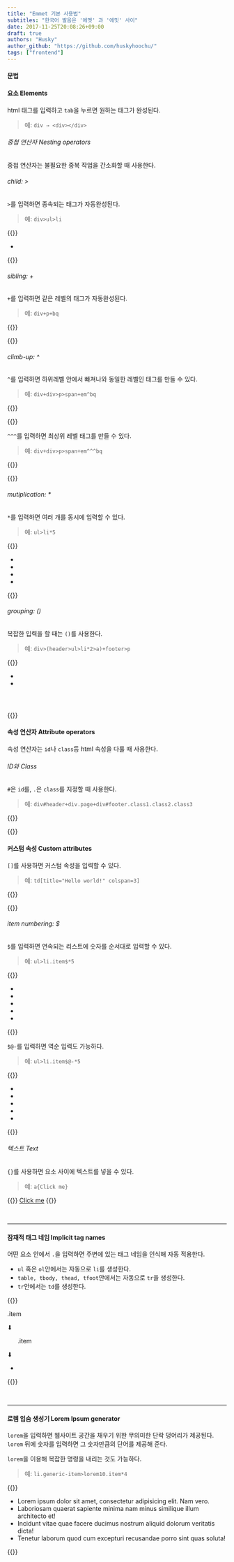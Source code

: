 ```yaml
---
title: "Emmet 기본 사용법"
subtitles: "한국어 발음은 '에멧' 과 '에밋' 사이"
date: 2017-11-25T20:08:26+09:00
draft: true
authors: "Husky"
author_github: "https://github.com/huskyhoochu/"
tags: ["frontend"]
---
```


#### 문법

#### 요소 Elements
html 태그를 입력하고 `tab`을 누르면 원하는 태그가 완성된다.

> 예: `div → <div></div>`


###### 중첩 연산자 Nesting operators

중첩 연산자는 불필요한 중복 작업을 간소화할 때 사용한다.

###### child: >

`>`를 입력하면 종속되는 태그가 자동완성된다.

> 예: `div>ul>li`

{{<highlight html>}}
<div>
  <ul>
    <li></li>
  </ul>
</div>
{{</highlight>}}

###### sibling: +

`+`를 입력하면 같은 레벨의 태그가 자동완성된다.

> 예: `div+p+bq`

{{<highlight html>}}
<div></div>
<p></p>
<blockquote></blockquote>
{{</highlight>}}

###### climb-up: ^
`^`를 입력하면 하위레벨 안에서 빠져나와 동일한 레벨인 태그를 만들 수 있다.

> 예: `div+div>p>span+em^bq`

{{<highlight html>}}
<div></div>
<div>
  <p><span></span><em></em></p>
<!--blockquote만 빠져나와서 작성되었다-->
  <blockquote></blockquote>
</div>
{{</highlight>}}

`^^^`를 입력하면 최상위 레벨 태그를 만들 수 있다.

> 예: `div+div>p>span+em^^^bq`

{{<highlight html>}}
<div></div>
<div>
  <p><span></span><em></em></p>
</div>
<!--blockquote가 최상위 레벨에서 작성되었다-->
<blockquote></blockquote>

{{</highlight>}}

###### mutiplication: *

`*`를 입력하면 여러 개를 동시에 입력할 수 있다.

> 예: `ul>li*5`

{{<highlight html>}}
<ul>
  <li></li>
  <li></li>
  <li></li>
  <li></li>
</ul>
{{</highlight>}}

###### grouping: ()
복잡한 입력을 할 때는 `()`를 사용한다.

> 예: `div>(header>ul>li*2>a)+footer>p`

{{<highlight html>}}
<div>
  <header>
    <ul>
      <li><a href=""></a></li>
      <li><a href=""></a></li>
    </ul>
  </header>
  <footer>
    <p></p>
  </footer>
</div>
{{</highlight>}}
<br>

#### 속성 연산자  Attribute operators

속성 연산자는 `id`나 `class`등 html 속성을 다룰 때 사용한다.

###### ID와 Class

`#`은 `id`를, `.`은 `class`를 지정할 때 사용한다.


> 예: `div#header+div.page+div#footer.class1.class2.class3`

{{<highlight html>}}
<div id="header"></div>
<div class="page"></div>
<div id="footer" class="class1 class2 class3"></div>
{{</highlight>}}


#### 커스텀 속성 Custom attributes

`[]`를 사용하면 커스텀 속성을 입력할 수 있다.

> 예: `td[title="Hello world!" colspan=3]`

{{<highlight html>}}
<td title="Hello world!" colspan="3"></td>
{{</highlight>}}

###### item numbering: $

`$`를 입력하면 연속되는 리스트에 숫자를 순서대로 입력할 수 있다.

> 예: `ul>li.item$*5`


{{<highlight html>}}
<ul>
  <li class="item1"></li>
  <li class="item2"></li>
  <li class="item3"></li>
  <li class="item4"></li>
  <li class="item5"></li>
</ul>

{{</highlight>}}

`$@-`를 입력하면 역순 입력도 가능하다.

> 예: `ul>li.item$@-*5`

{{<highlight html>}}
<ul>
  <li class="item5"></li>
  <li class="item4"></li>
  <li class="item3"></li>
  <li class="item2"></li>
  <li class="item1"></li>
</ul>
{{</highlight>}}
<br>

###### 텍스트 Text

`{}`를 사용하면 요소 사이에 텍스트를 넣을 수 있다.

> 예: `a{Click me}`

{{<highlight html>}}
<a href="">Click me</a>
{{</highlight>}}

<br>
<hr>


#### 잠재적 태그 네임 Implicit tag names

어떤 요소 안에서 `.`을 입력하면 주변에 있는 태그 네임을 인식해 자동 적용한다.

* `ul` 혹은 `ol`안에서는 자동으로 `li`를 생성한다.
* `table, tbody, thead, tfoot`안에서는 자동으로 `tr`을 생성한다.
* `tr`안에서는 `td`를 생성한다.


{{<highlight html>}}
<!--예 1-->
<div>
	.item
<div>

⬇︎

<div>
	<div class="item"></div>
</div>

<!--예 2-->

<ul class="nav">
	.item
</ul>

⬇︎

<ul class="nav">
  <li class="item"></li>
</ul>

{{</highlight>}}

<br>
<hr>

#### 로렘 입숨 생성기 Lorem Ipsum generator

`lorem`을 입력하면 웹사이트 공간을 채우기 위한 무의미한 단락 덩어리가 제공된다. `lorem` 뒤에 숫자를 입력하면 그 숫자만큼의 단어를 제공해 준다.

`lorem`을 이용해 복잡한 명령을 내리는 것도 가능하다.

> 예: `li.generic-item>lorem10.item*4`

{{<highlight html>}}
<ul class="generic-list">
  <li class="item">Lorem ipsum dolor sit amet, consectetur adipisicing elit. Nam vero.</li>
  <li class="item">Laboriosam quaerat sapiente minima nam minus similique illum architecto et!</li>
  <li class="item">Incidunt vitae quae facere ducimus nostrum aliquid dolorum veritatis dicta!</li>
  <li class="item">Tenetur laborum quod cum excepturi recusandae porro sint quas soluta!</li>
</ul>
{{</highlight>}}
